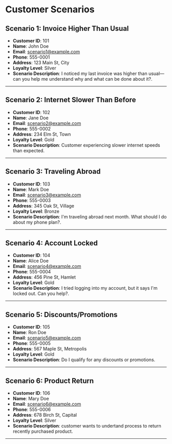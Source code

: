 # Customer Scenarios

## Scenario 1: Invoice Higher Than Usual
- **Customer ID**: 101
- **Name**: John Doe
- **Email**: scenario1@example.com
- **Phone**: 555-0001
- **Address**: 123 Main St, City
- **Loyalty Level**: Silver
- **Scenario Description**: I noticed my last invoice was higher than usual—can you help me understand why and what can be done about it?.

---

## Scenario 2: Internet Slower Than Before
- **Customer ID**: 102
- **Name**: Jane Doe
- **Email**: scenario2@example.com
- **Phone**: 555-0002
- **Address**: 234 Elm St, Town
- **Loyalty Level**: Gold
- **Scenario Description**: Customer experiencing slower internet speeds than expected.

---

## Scenario 3: Traveling Abroad
- **Customer ID**: 103
- **Name**: Mark Doe
- **Email**: scenario3@example.com
- **Phone**: 555-0003
- **Address**: 345 Oak St, Village
- **Loyalty Level**: Bronze
- **Scenario Description**: I'm traveling abroad next month. What should I do about my phone plan?.

---

## Scenario 4: Account Locked
- **Customer ID**: 104
- **Name**: Alice Doe
- **Email**: scenario4@example.com
- **Phone**: 555-0004
- **Address**: 456 Pine St, Hamlet
- **Loyalty Level**: Gold
- **Scenario Description**: I tried logging into my account, but it says I'm locked out. Can you help?.

---

## Scenario 5: Discounts/Promotions
- **Customer ID**: 105
- **Name**: Ron Doe
- **Email**: scenario5@example.com
- **Phone**: 555-0005
- **Address**: 567 Maple St, Metropolis
- **Loyalty Level**: Gold
- **Scenario Description**: Do I qualify for any discounts or promotions.

---

## Scenario 6: Product Return
- **Customer ID**: 106
- **Name**: Mary Doe
- **Email**: scenario6@example.com
- **Phone**: 555-0006
- **Address**: 678 Birch St, Capital
- **Loyalty Level**: Silver
- **Scenario Description**: customer wants to undertand process to return recently purchased product.

---

